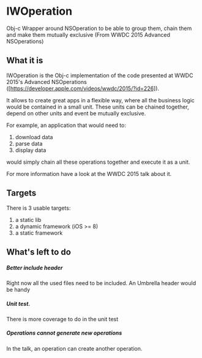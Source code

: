 # IWOperation
Obj-c Wrapper around NSOperation to be able to group them, chain them and make them mutually exclusive (From WWDC 2015 Advanced NSOperations)

## What it is
IWOperation is the Obj-c implementation of the code presented at WWDC 2015's Advanced NSOperations ([https://developer.apple.com/videos/wwdc/2015/?id=226]). 

It allows to create great apps in a flexible way, where all the business logic would be contained in a small unit. 
These units can be chained together, depend on other units and event be mutually exclusive. 

For example, an application that would need to:
1. download data
2. parse data
3. display data

would simply chain all these operations together and execute it as a unit. 

For more information have a look at the WWDC 2015 talk about it.

## Targets

There is 3 usable targets:

1. a static lib
2. a dynamic framework (iOS >= 8)
3. a static framework

## What's left to do

##### Better include header
Right now all the used files need to be included. An Umbrella header would be handy

##### Unit test. 
There is more coverage to do in the unit test 

##### Operations cannot generate new operations 
In the talk, an operation can create another operation. 

